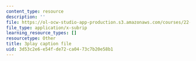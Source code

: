 ```yaml
---
content_type: resource
description: ''
file: https://ol-ocw-studio-app-production.s3.amazonaws.com/courses/22-15-essential-numerical-methods-fall-2014/3d53c2e6e54fde72ca0473c7b20e58b1_NtMOab_nhs0.srt
file_type: application/x-subrip
learning_resource_types: []
resourcetype: Other
title: 3play caption file
uid: 3d53c2e6-e54f-de72-ca04-73c7b20e58b1
---
```

